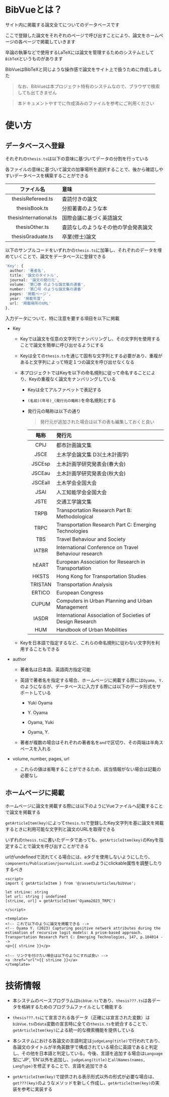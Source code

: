 # BibVueとは？

サイト内に掲載する論文全てについてのデータベースです

ここで登録した論文をそれぞれのページで呼び出すことにより、論文をホームページの各ページで掲載していきます

卒論の執筆などで使用するLaTeXには論文を管理するためのシステムとして`BibTeX`というものがあります

BibVueはBibTeXと同じような操作感で論文をサイト上で扱うために作成しました

> なお、BibVueは本プロジェクト特有のシステムなので、ブラウザで検索しても出てきません

> 本ドキュメントやすでに作成済みのファイルを参考にご利用ください



# 使い方

## データベースへ登録

それぞれの`thesis.ts`は以下の意味に基づいてデータの分割を行っている

各ファイルの意味に基づいて論文の加筆場所を選択することで、後から確認しやすいデータベースを構築することができる

|ファイル名|意味|
|:---:|:---|
|thesisRefereed.ts|査読付きの論文|
|thesisBook.ts|分担著書のような本|
|thesisInternational.ts|国際会議に基づく英語論文|
|thesisOther.ts|査読なしのようなその他の学会発表論文|
|thesisGraduate.ts|卒業(修士)論文|

以下のサンプルコードをいずれかの`thesis.ts`に加筆し、それぞれのデータを埋めていくことで、論文をデータベースに登録できる

```typescript
'Key': {
  author: '著者名',
  title: '論文のタイトル',
  journal: '論文の発行元',
  volume: '第〇巻 のような論文集の連番',
  number: '第〇号 のような論文集の連番'
  pages: '掲載ページ',
  year: '掲載年度',
  url: '掲載場所のURL'
},
```

入力データについて、特に注意を要する項目を以下に掲載

- Key

    - Keyでは論文を任意の文字列でナンバリングし、その文字列を使用することで論文を簡単に呼び出せるようにする

    - Keyは全ての`thesis.ts`を通じて固有な文字列とする必要があり、重複があると文字列によって特定１つの論文を呼び出せなくなる

    - 本プロジェクトではKeyを以下の命名規則に従って命名することにより、Keyの重複なく論文をナンバリングしている

        - Keyは全てアルファベットで表記する

        - `(名前)(年号)_(発行元の略称)`を命名規則とする

        - 発行元の略称は以下の通り

            > 発行元が追加された場合は以下の表も編集しておくと良い

            |略称|発行元|
            |:---:|:---|
            |CPIJ|都市計画論文集|
            |JSCE|土木学会論文集 D3(土木計画学)|
            |JSCEsp|土木計画学研究発表会(春大会)|
            |JSCEau|土木計画学研究発表会(秋大会)|
            |JSCEall|土木学会全国大会|
            |JSAI|人工知能学会全国大会|
            |JSTE|交通工学論文集|
            |TRPB|Transportation Research Part B: Methodological|
            |TRPC|Transportation Research Part C: Emerging Technologies|
            |TBS|Travel Behaviour and Society|
            |IATBR|International Conference on Travel Behaviour research|
            |hEART|European Association for Research in Transportation|
            |HKSTS|Hong Kong for Transportation Studies|
            |TRISTAN|Transportation Analysis|
            |ERTICO|European Congress|
            |CUPUM|Computers in Urban Planning and Urban Management|
            |IASDR|International Association of Societies of Design Research|
            |HUM|Handbook of Urban Mobilities|


    - Keyを日本語で指定するなど、これらの命名規則に従わない文字列を利用することもできる


- author

    - 著者名は日本語、英語両方指定可能

    - 英語で著者名を指定する場合、ホームページに掲載する際には`Oyama, Y.`のようになるが、データベースに入力する際には以下のデータ形式をサポートしている

        - Yuki Oyama

        - Y. Oyama

        - Oyama, Yuki

        - Oyama, Y.

    - 著者が複数の場合はそれぞれの著者名を`and`で区切り、その両端は半角スペースを入れる


- volume, number, pages, url

    - これらの値は省略することができるため、該当情報がない場合は記載の必要なし



## ホームページに掲載

ホームページに論文を掲載する際には以下のようにVueファイルへ記載することで論文を掲載する

`getArticleItem(key)`によって`thesis.ts`で登録したKey文字列を基に論文を掲載するときに利用可能な文字列と論文のURLを取得できる

いずれの`thesis.ts`に書いたデータであっても、`getArticleItem(key)`のKeyを指定することで論文を呼び出すことができる

urlがundefinedで流れてくる場合には、aタグを使用しないようにしたり、`components/Publication/journalList.vue`のようにclickable属性を調整したりするべき

```Vue
<script>
import { getArticleItem } from '@/assets/articles/bibVue';

let strLine: string
let url: string | undefined
[strLine, url] = getArticleItem('Oyama2023_TRPC')

</script>

<template>
<!-- これで以下のように論文を掲載できる -->
<!-- Oyama Y. (2023) Capturing positive network attributes during the estimation of recursive logit models: A prism-based approach. Transportation Research Part C: Emerging Technologies, 147, p.104014 -->
<p>{{ strLine }}</p>

<!-- リンクを付けたい場合は以下のようにすれば良い -->
<a :href="url">{{ strLine }}</a>
</template>
```



# 技術情報

- 本システムのベースプログラムは`bibVue.ts`であり、`thesis???.ts`は各データを格納するためのプログラムファイルとして機能する

- `thesis???.ts`にて宣言される各データ（正確には宣言された変数）は`bibVue.ts`の`data`変数の宣言時に全ての`thesis.ts`を統合することで、`getArticleItem(key)`による統一的な検索機能を提供している

- 本システムにおける各論文の言語判定は`judgeLang(title)`で行われており、各論文のタイトルが半角英数字で構成されている場合に英語であると判定し、その他を日本語と判定している。今後、言語を追加する場合は`Language`型に'JP', 'EN'以外を追加し、`judgeLang(title)`と`allNames(names, LangType)`を修正することで、言語を追加できる

- `getArticleItem(key)`で提供される表示形式以外の形式が必要な場合は、`get???(key)`のようなメソッドを新しく作成し、`getArticleItem(key)`の実装を参考に実装する